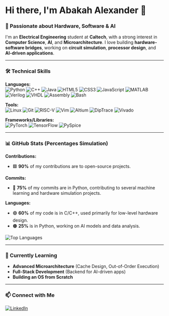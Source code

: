 # Hi there, I'm Abakah Alexander 👋  

### 🚀 Passionate about Hardware, Software & AI  

I'm an **Electrical Engineering** student at **Caltech**, with a strong interest in **Computer Science**, **AI**, and **Microarchitecture**. I love building **hardware-software bridges**, working on **circuit simulation**, **processor design**, and **AI-driven applications**.

---

### 🛠️ **Technical Skills**  

**Languages:**  
![Python](https://img.shields.io/badge/Python-3776AB?style=for-the-badge&logo=python&logoColor=white) ![C++](https://img.shields.io/badge/C%2B%2B-00599C?style=for-the-badge&logo=c%2B%2B&logoColor=white) ![Java](https://img.shields.io/badge/Java-007396?style=for-the-badge&logo=java&logoColor=white) ![HTML5](https://img.shields.io/badge/HTML5-E34F26?style=for-the-badge&logo=html5&logoColor=white) ![CSS3](https://img.shields.io/badge/CSS3-1572B6?style=for-the-badge&logo=css3&logoColor=white) ![JavaScript](https://img.shields.io/badge/JavaScript-F7DF1E?style=for-the-badge&logo=javascript&logoColor=black) ![MATLAB](https://img.shields.io/badge/MATLAB-0076A8?style=for-the-badge&logo=matlab&logoColor=white) ![Verilog](https://img.shields.io/badge/Verilog-8C1515?style=for-the-badge&logoColor=white) ![VHDL](https://img.shields.io/badge/VHDL-008B8B?style=for-the-badge&logoColor=white) ![Assembly](https://img.shields.io/badge/Assembly-FF6600?style=for-the-badge&logo=assembly&logoColor=white) ![Bash](https://img.shields.io/badge/Bash-4EAA25?style=for-the-badge&logo=gnu-bash&logoColor=white)  

**Tools:**  
![Linux](https://img.shields.io/badge/Linux-FCC624?style=for-the-badge&logo=linux&logoColor=black) ![Git](https://img.shields.io/badge/Git-F1502F?style=for-the-badge&logo=git&logoColor=white) ![RISC-V](https://img.shields.io/badge/RISC--V-000000?style=for-the-badge&logo=risc-v) ![Vim](https://img.shields.io/badge/Vim-019733?style=for-the-badge&logo=vim&logoColor=white) ![Altium](https://img.shields.io/badge/Altium-005F73?style=for-the-badge&logo=altium&logoColor=white) ![DipTrace](https://img.shields.io/badge/DipTrace-006F80?style=for-the-badge&logo=DipTrace&logoColor=white) ![Vivado](https://img.shields.io/badge/Vivado-1D1D1B?style=for-the-badge&logo=vivado&logoColor=white)  

**Frameworks/Libraries:**  
![PyTorch](https://img.shields.io/badge/PyTorch-EE4C2C?style=for-the-badge&logo=pytorch&logoColor=white) ![TensorFlow](https://img.shields.io/badge/TensorFlow-FF6F00?style=for-the-badge&logo=TensorFlow&logoColor=white) ![PySpice](https://img.shields.io/badge/PySpice-18A1D3?style=for-the-badge&logo=python&logoColor=white)  

---

### 📊 **GitHub Stats (Percentages Simulation)**

**Contributions:**  
- 🟩 **90%** of my contributions are to open-source projects.

**Commits:**  
- 🔵 **75%** of my commits are in Python, contributing to several machine learning and hardware simulation projects.

**Languages:**  
- 🟣 **60%** of my code is in C/C++, used primarily for low-level hardware design.
- 🟠 **25%** is in Python, working on AI models and data analysis.

![Top Languages](https://github-readme-stats.vercel.app/api/top-langs/?username=AbakahAlexander&layout=compact&theme=radical)

---

### 🌱 Currently Learning  
- **Advanced Microarchitecture** (Cache Design, Out-of-Order Execution)  
- **Full-Stack Development** (Backend for AI-driven apps)  
- **Building an OS from Scratch**  

---

### 📫 Connect with Me  
[![LinkedIn](https://img.shields.io/badge/LinkedIn-0077B5?style=for-the-badge&logo=linkedin&logoColor=white)](https://www.linkedin.com/in/alexander-a-519445204/)  



